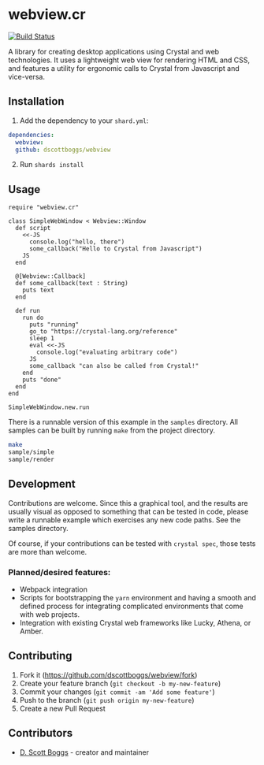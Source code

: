# webview.cr

[![Build Status](https://cloud.drone.io/api/badges/dscottboggs/webview.cr/status.svg)](https://cloud.drone.io/dscottboggs/webview.cr)

A library for creating desktop applications using Crystal and web technologies.
It uses a lightweight web view for rendering HTML and CSS, and features a
utility for ergonomic calls to Crystal from Javascript and vice-versa.

## Installation

1. Add the dependency to your `shard.yml`:

```yaml
dependencies:
  webview:
  github: dscottboggs/webview
```

2. Run `shards install`

## Usage

```crystal
require "webview.cr"

class SimpleWebWindow < Webview::Window
  def script
    <<-JS
      console.log("hello, there")
      some_callback("Hello to Crystal from Javascript")
    JS
  end

  @[Webview::Callback]
  def some_callback(text : String)
    puts text
  end

  def run
    run do
      puts "running"
      go_to "https://crystal-lang.org/reference"
      sleep 1
      eval <<-JS
        console.log("evaluating arbitrary code")
      JS
      some_callback "can also be called from Crystal!"
    end
    puts "done"
  end
end

SimpleWebWindow.new.run
```

There is a runnable version of this example in the `samples` directory. All
samples can be built by running `make` from the project directory.

```sh
make
sample/simple
sample/render
```

## Development

Contributions are welcome. Since this a graphical tool, and the results are
usually visual as opposed to something that can be tested in code, please write
a runnable example which exercises any new code paths. See the samples
directory.

Of course, if your contributions can be tested with `crystal spec`, those tests
are more than welcome.

### Planned/desired features:

- Webpack integration
- Scripts for bootstrapping the `yarn` environment and having a smooth and
  defined process for integrating complicated environments that come with web
  projects.
- Integration with existing Crystal web frameworks like Lucky, Athena, or Amber.

## Contributing

1. Fork it (<https://github.com/dscottboggs/webview/fork>)
2. Create your feature branch (`git checkout -b my-new-feature`)
3. Commit your changes (`git commit -am 'Add some feature'`)
4. Push to the branch (`git push origin my-new-feature`)
5. Create a new Pull Request

## Contributors

- [D. Scott Boggs](https://github.com/dscottboggs) - creator and maintainer
